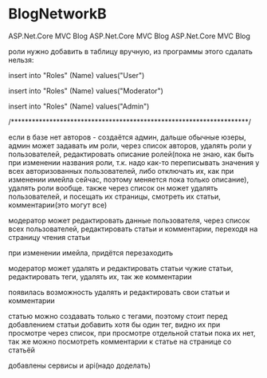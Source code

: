 # BlogNetworkB
ASP.Net.Core MVC Blog
ASP.Net.Core MVC Blog ASP.Net.Core MVC Blog

роли нужно добавить в таблицу вручную, из программы этого сдалать нельзя:

insert into "Roles" (Name) values("User")

insert into "Roles" (Name) values("Moderator")

insert into "Roles" (Name) values("Admin")

/********************************************************************/

если в базе нет авторов - создаётся админ, дальше обычные юзеры, админ может задавать им роли, через список авторов, удалять роли у пользователей, редактировать описание ролей(пока не знаю, как быть при изменении названия роли, т.к. надо как-то переписывать значения у всех авторизованных пользователей, либо отключать их, как при изменении имейла сейчас, поэтому меняется пока только описание), удалять роли вообще. также через список он может удалять пользователей, и посещать их страницы, смотреть их статьи, комментарии(это могут все)

модератор может редактировать данные пользователя, через список всех пользователей, редактировать статьи и комментарии, переходя на страницу чтения статьи

при изменении имейла, придётся перезаходить

модератор может удалять и редактировать статьи чужие статьи, редактировать теги, удалять их, так же комментарии

появилась возможность удалять и редактировать свои статьи и комментарии

статью можно создавать только с тегами, поэтому стоит перед добавлением статьи добавить хотя бы один тег, видно их при просмотре через список, при просмотре отдельной статьи пока их нет, так же можно посмотреть комментарии к статье на странице со статьёй

добавлены сервисы и api(надо доделать)
